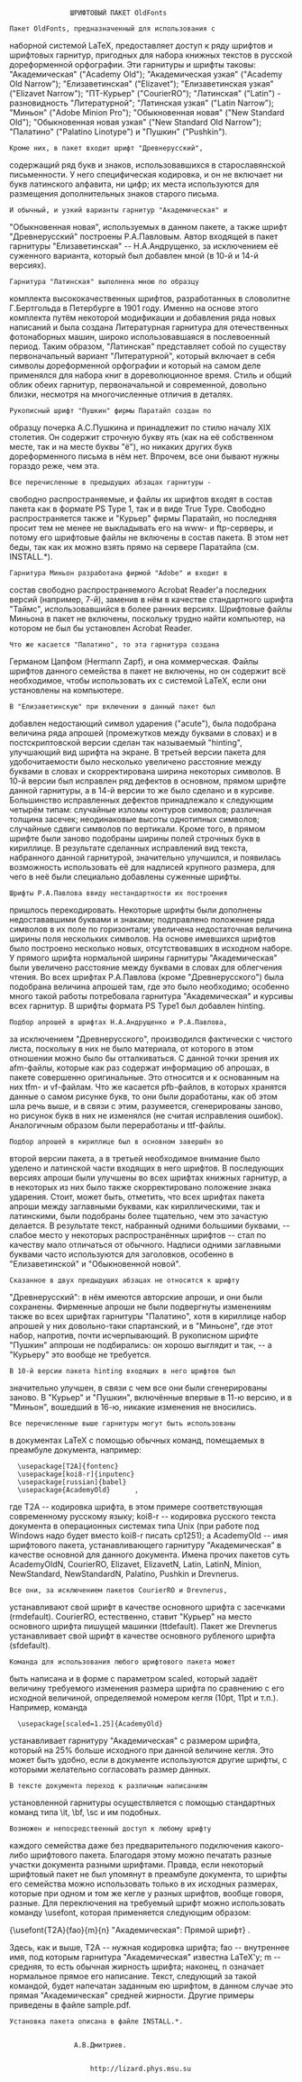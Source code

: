 
                   ШРИФТОВЫЙ ПАКЕТ OldFonts

	Пакет OldFonts, предназначенный для использования с
наборной системой LaTeX, предоставляет доступ к ряду шрифтов и
шрифтовых гарнитур, пригодных для набора книжных текстов в
русской дореформенной орфографии. Эти гарнитуры и шрифты таковы:
"Академическая" ("Academy Old"); "Академическая узкая" ("Academy
Old Narrow"); "Елизаветинская" ("Elizavet"); "Елизаветинская
узкая" ("Elizavet Narrow"); "ПТ-Курьер" ("CourierRO");
"Латинская" ("Latin") - разновидность "Литературной"; "Латинская
узкая" ("Latin Narrow"); "Миньон" ("Adobe Minion Pro");
"Обыкновенная новая" ("New Standard Old"); "Обыкновенная новая
узкая" ("New Standard Old Narrow"); "Палатино" ("Palatino
Linotype") и "Пушкин" ("Pushkin").

	Кроме них, в пакет входит шрифт "Древнерусский",
содержащий ряд букв и знаков, использовавшихся в старославянской
письменности. У него специфическая кодировка, и он не включает
ни букв латинского алфавита, ни цифр; их места используются для
размещения дополнительных знаков старого письма.

	И обычный, и узкий варианты гарнитур "Академическая" и
"Обыкновенная новая", используемых в данном пакете, а также
шрифт "Древнерусский" построены Р.А.Павловым. Автор входящей в
пакет гарнитуры "Елизаветинская" -- Н.А.Андрущенко, за
исключением её суженного варианта, который был добавлен мной (в
10-й и 14-й версиях). 

	Гарнитура "Латинская" выполнена мною по образцу
комплекта высококачественных шрифтов, разработанных в словолитне
Г.Бертгольда в Петербурге в 1901 году. Именно на основе этого
комплекта путём некоторой модификации и добавления ряда новых
написаний и была создана Литературная гарнитура для
отечественных фотонаборных машин, широко использовавшаяся в
послевоенный период. Таким образом, "Латинская" представляет
собой по существу первоначальный вариант "Литературной", который
включает в себя символы дореформенной орфографии и который на 
самом деле применялся для набора книг в дореволюционное время.
Стиль и общий облик обеих гарнитур, первоначальной и
современной, довольно близки, несмотря на многочисленные отличия
в деталях. 

	Рукописный шрифт "Пушкин" фирмы Паратайп создан по
образцу почерка А.С.Пушкина и принадлежит по стилю началу XIX
столетия. Он содержит строчную букву ять (как на её собственном
месте, так и на месте буквы "ё"), но никаких других букв
дореформенного письма в нём нет. Впрочем, все они бывают нужны
гораздо реже, чем эта.

	Все перечисленные в предыдущих абзацах гарнитуры -
свободно распространяемые, и файлы их шрифтов входят в состав
пакета как в формате PS Type 1, так и в виде True Type. Свободно
распространяется также и "Курьер" фирмы Паратайп, но последняя
просит тем не менее не выкладывать его на www- и ftp-серверы, и
потому его шрифтовые файлы не включены в состав пакета. В этом
нет беды, так как их можно взять прямо на сервере Паратайпа (см.
INSTALL.*).

	Гарнитура Миньон разработана фирмой "Adobe" и входит в
состав свободно распространяемого Acrobat Reader'а последних
версий (например, 7-й), заменив в нём в качестве стандартного
шрифта "Таймс", использовавшийся в более ранних версиях.
Шрифтовые файлы Миньона в пакет не включены, поскольку трудно
найти компьютер, на котором не был бы установлен Acrobat Reader.

	Что же касается "Палатино", то эта гарнитура создана
Германом Цапфом (Hermann Zapf), и она коммерческая. Файлы
шрифтов данного семейства в пакет не включены, но он содержит
всё необходимое, чтобы использовать их с системой LaTeX, если
они установлены на компьютере.

	В "Елизаветинскую" при включении в данный пакет был
добавлен недостающий символ ударения ("acute"), была подобрана
величина ряда апрошей (промежутков между буквами в словах) и в
постскриптовской версии сделан так называемый "hinting",
улучшающий вид шрифта на экране. В третьей версии пакета для
удобочитаемости было несколько увеличено расстояние между
буквами в словах и скорректирована ширина некоторых символов. В
10-й версии был исправлен ряд дефектов в основном, прямом шрифте
данной гарнитуры, а в 14-й версии то же было сделано и в
курсиве. Большинство исправленных дефектов принадлежало к
следующим четырём типам: случайные изломы контуров символов;
различная толщина засечек; неодинаковые высоты однотипных
символов; случайные сдвиги символов по вертикали. Кроме того, в
прямом шрифте были заново подобраны ширины полей строчных букв в
кириллице. В результате сделанных исправлений вид текста,
набранного данной гарнитурой, значительно улучшился, и появилась
возможность использовать её для надписей крупного размера, для
чего в неё были специально добавлены суженные шрифты.

	Шрифты Р.А.Павлова ввиду нестандартности их построения
пришлось перекодировать. Некоторые шрифты были дополнены
недостававшими буквами и знаками; подправлено положение ряда
символов в их поле по горизонтали; увеличена недостаточная
величина ширины поля нескольких символов. На основе имевшихся
шрифтов было построено несколько новых, отсутствовавших в
исходном наборе. У прямого шрифта нормальной ширины гарнитуры
"Академическая" были увеличено расстояние между буквами в словах
для облегчения чтения. Во всех шрифтах Р.А.Павлова (кроме
"Древнерусского") была подобрана величина апрошей там, где это
было необходимо; особенно много такой работы потребовала
гарнитура "Академическая" и курсивы всех гарнитур. В шрифты
формата PS Type1 был добавлен hinting.

	Подбор апрошей в шрифтах Н.А.Андрущенко и Р.А.Павлова,
за исключением "Древнерусского", производился фактически с
чистого листа, поскольку в них не было материала, от которого в
этом отношении можно было бы отталкиваться. С данной точки
зрения их afm-файлы, которые как раз содержат информацию об
апрошах, в пакете совершенно оригинальные. Это относится и к
основанным на них tfm- и vf-файлам. Что же касается pfb-файлов,
в которых хранятся данные о самом рисунке букв, то они были
доработаны, как об этом шла речь выше, и в связи с этим,
разумеется, сгенерированы заново, но рисунок букв в них не
изменялся (не считая исправления ошибок). Аналогичным образом
были переработаны и ttf-файлы.

	Подбор апрошей в кириллице был в основном завершён во
второй версии пакета, а в третьей необходимое внимание было
уделено и латинской части входящих в него шрифтов. В последующих
версиях  апроши были улучшены во всех шрифтах книжных гарнитур,
а в некоторых из них было также скорректировано положение знака
ударения. Стоит, может быть, отметить, что всех шрифтах пакета
апроши между заглавными буквами, как кириллическими, так и
латинскими, были подобраны более тщательно, чем это зачастую
делается. В результате текст, набранный одними большими 
буквами, -- слабое место у некоторых распространённых шрифтов -- 
стал по качеству мало отличаться от обычного. Надписи одними 
заглавными буквами часто используются для заголовков, особенно в
"Елизаветинской" и "Обыкновенной новой".

	Сказанное в двух предыдущих абзацах не относится к шрифту
"Древнерусский": в нём имеются авторские апроши, и они были
сохранены. Фирменные апроши не были подвергнуты изменениям также
во всех шрифтах гарнитуры "Палатино", хотя в кириллице набор
апрошей у них довольно-таки спартанский, и в "Миньоне", где этот
набор, напротив, почти исчерпывающий. В рукописном шрифте
"Пушкин" аппроши не подбирались: он хорошо выглядит и так, -- а
"Курьеру" это вообще не требуется.

	В 10-й версии пакета hinting входящих в него шрифтов был
значительно улучшен, в связи с чем все они были сгенерированы
заново. В "Курьер" и "Пушкин", включённые впервые в 11-ю версию,
и в "Миньон", вошедший в 16-ю, никакие изменения не вносились. 

	Все перечисленные выше гарнитуры могут быть использованы
в документах LaTeX с  помощью обычных команд, помещаемых в
преамбуле документа, например:

      \usepackage[T2A]{fontenc}
      \usepackage[koi8-r]{inputenc}
      \usepackage[russian]{babel}
      \usepackage{AcademyOld}      ,

где T2A -- кодировка шрифта, в этом примере соответствующая
современному русскому языку; koi8-r -- кодировка русского текста
документа в операционных системах типа Unix (при работе под
Windows надо будет вместо koi8-r писать cp1251); а AcademyOld --
имя шрифтового пакета, устанавливающего гарнитуру "Академическая"
в качестве основной для данного документа. Имена прочих пакетов
суть  AcademyOldN, CourierRO, Elizavet, ElizavetN, Latin, LatinN,
Minion, NewStandard, NewStandardN, Palatino, Pushkin и
Drevnerus. 

	Все они, за исключением пакетов CourierRO и Drevnerus,
устанавливают свой шрифт в качестве основного шрифта с засечками
(rmdefault). CourierRO,  естественно, ставит "Курьер" на место
основного шрифта пишущей машинки (ttdefault). Пакет же Drevnerus
устанавливает свой шрифт в качестве основного рубленого шрифта
(sfdefault).

	Команда для использования любого шрифтового пакета может
быть написана и в форме с параметром scaled, который задаёт
величину требуемого изменения размера шрифта по сравнению с его
исходной величиной, определяемой номером кегля (10pt, 11pt и
т.п.). Например, команда

      \usepackage[scaled=1.25]{AcademyOld}

устанавливает гарнитуру "Академическая" с размером шрифта,
который на 25% больше исходного при данной величине кегля. Это
может быть удобно, если в документе используются другие шрифты,
с которыми желательно согласовать размер данных.

	В тексте документа переход к различным написаниям
установленной гарнитуры осуществляется с помощью стандартных
команд типа \it,  \bf, \sc и им подобных. 

	Возможен и непосредственный доступ к любому шрифту
каждого семейства даже без предварительного подключения
какого-либо шрифтового пакета. Благодаря этому можно печатать
разные участки документа разными шрифтами. Правда, если
некоторый шрифтовый пакет не был упомянут в преамбуле документа,
то шрифты его семейства можно использовать только в их исходных
размерах, которые при одном и том же кегле у разных шрифтов,
вообще говоря, разные. Для переключения на требуемый шрифт можно
использовать команду \usefont, которая применяется следующим
образом:

 {\usefont{T2A}{fao}{m}{n}  "Академическая":  Прямой шрифт} .

Здесь, как и выше, T2A -- нужная кодировка шрифта;  fao --
внутреннее имя, под которым гарнитура "Академическая" известна
LaTeX'у; m -- средняя, то есть обычная жирность шрифта;
наконец, n означает нормальное прямое его написание. Текст,
следующий за такой командой, будет напечатан заданным ею
шрифтом, в данном случае это прямая "Академическая" средней
жирности. Другие примеры приведены в файле sample.pdf.

	Установка пакета описана в файле INSTALL.*.


               		А.В.Дмитриев.
	       

			            http://lizard.phys.msu.su
